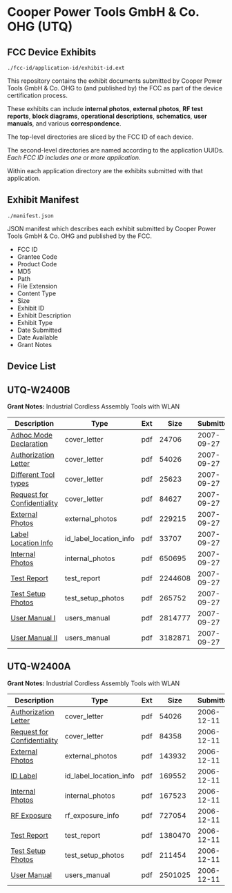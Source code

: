 # Cooper Power Tools GmbH & Co. OHG (UTQ)
## FCC Device Exhibits

```
./fcc-id/application-id/exhibit-id.ext
```

This repository contains the exhibit documents submitted by Cooper Power Tools GmbH & Co. OHG to (and published by) the FCC as part of the device certification process.

These exhibits can include **internal photos**, **external photos**, **RF test reports**, **block diagrams**, **operational descriptions**, **schematics**, **user manuals**, and various **correspondence**.

The top-level directories are sliced by the FCC ID of each device.

The second-level directories are named according to the application UUIDs. *Each FCC ID includes one or more application.*

Within each application directory are the exhibits submitted with that application. 

## Exhibit Manifest

```
./manifest.json
```

JSON manifest which describes each exhibit submitted by Cooper Power Tools GmbH & Co. OHG and published by the FCC.

- FCC ID
- Grantee Code
- Product Code
- MD5
- Path
- File Extension
- Content Type
- Size
- Exhibit ID
- Exhibit Description
- Exhibit Type
- Date Submitted
- Date Available
- Grant Notes

## Device List
## UTQ-W2400B
**Grant Notes:** Industrial Cordless Assembly Tools with WLAN

| Description | Type | Ext | Size | Submitted | Available |
| ----------- | ---- | --- | ---- | --------- | --------- |
| [Adhoc Mode Declaration](UTQ-W2400B/5a978c56ed1e59509b816070fa009da8/848143.pdf) | cover_letter | pdf | 24706 | 2007-09-27 | 2007-09-27 |
| [Authorization Letter](UTQ-W2400B/5a978c56ed1e59509b816070fa009da8/736788.pdf) | cover_letter | pdf | 54026 | 2007-09-27 | 2007-09-27 |
| [Different Tool types](UTQ-W2400B/5a978c56ed1e59509b816070fa009da8/848145.pdf) | cover_letter | pdf | 25623 | 2007-09-27 | 2007-09-27 |
| [Request for Confidentiality](UTQ-W2400B/5a978c56ed1e59509b816070fa009da8/848147.pdf) | cover_letter | pdf | 84627 | 2007-09-27 | 2007-09-27 |
| [External Photos](UTQ-W2400B/5a978c56ed1e59509b816070fa009da8/848148.pdf) | external_photos | pdf | 229215 | 2007-09-27 | 2007-09-27 |
| [Label Location Info](UTQ-W2400B/5a978c56ed1e59509b816070fa009da8/848151.pdf) | id_label_location_info | pdf | 33707 | 2007-09-27 | 2007-09-27 |
| [Internal Photos](UTQ-W2400B/5a978c56ed1e59509b816070fa009da8/848150.pdf) | internal_photos | pdf | 650695 | 2007-09-27 | 2007-09-27 |
| [Test Report](UTQ-W2400B/5a978c56ed1e59509b816070fa009da8/848149.pdf) | test_report | pdf | 2244608 | 2007-09-27 | 2007-09-27 |
| [Test Setup Photos](UTQ-W2400B/5a978c56ed1e59509b816070fa009da8/848155.pdf) | test_setup_photos | pdf | 265752 | 2007-09-27 | 2007-09-27 |
| [User Manual I](UTQ-W2400B/5a978c56ed1e59509b816070fa009da8/848156.pdf) | users_manual | pdf | 2814777 | 2007-09-27 | 2007-09-27 |
| [User Manual II](UTQ-W2400B/5a978c56ed1e59509b816070fa009da8/848157.pdf) | users_manual | pdf | 3182871 | 2007-09-27 | 2007-09-27 |
## UTQ-W2400A
**Grant Notes:** Industrial Cordless Assembly Tools with WLAN

| Description | Type | Ext | Size | Submitted | Available |
| ----------- | ---- | --- | ---- | --------- | --------- |
| [Authorization Letter](UTQ-W2400A/0b99a7b8248993b4112a1ba6c85a2927/736788.pdf) | cover_letter | pdf | 54026 | 2006-12-11 | 2006-12-11 |
| [Request for Confidentiality](UTQ-W2400A/0b99a7b8248993b4112a1ba6c85a2927/736789.pdf) | cover_letter | pdf | 84358 | 2006-12-11 | 2006-12-11 |
| [External Photos](UTQ-W2400A/0b99a7b8248993b4112a1ba6c85a2927/736792.pdf) | external_photos | pdf | 143932 | 2006-12-11 | 2006-12-11 |
| [ID Label](UTQ-W2400A/0b99a7b8248993b4112a1ba6c85a2927/736794.pdf) | id_label_location_info | pdf | 169552 | 2006-12-11 | 2006-12-11 |
| [Internal Photos](UTQ-W2400A/0b99a7b8248993b4112a1ba6c85a2927/736793.pdf) | internal_photos | pdf | 167523 | 2006-12-11 | 2006-12-11 |
| [RF Exposure](UTQ-W2400A/0b99a7b8248993b4112a1ba6c85a2927/736795.pdf) | rf_exposure_info | pdf | 727054 | 2006-12-11 | 2006-12-11 |
| [Test Report](UTQ-W2400A/0b99a7b8248993b4112a1ba6c85a2927/736798.pdf) | test_report | pdf | 1380470 | 2006-12-11 | 2006-12-11 |
| [Test Setup Photos](UTQ-W2400A/0b99a7b8248993b4112a1ba6c85a2927/736800.pdf) | test_setup_photos | pdf | 211454 | 2006-12-11 | 2006-12-11 |
| [User Manual](UTQ-W2400A/0b99a7b8248993b4112a1ba6c85a2927/736802.pdf) | users_manual | pdf | 2501025 | 2006-12-11 | 2006-12-11 |

